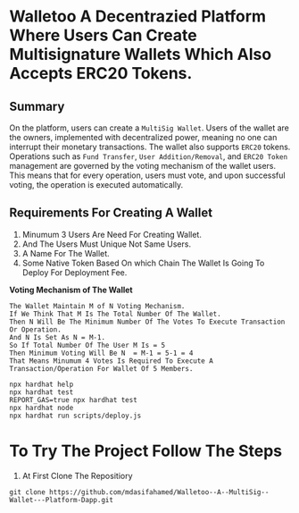 # Walletoo A Decentrazied Platform Where Users Can Create Multisignature Wallets Which Also Accepts ERC20 Tokens.

## Summary
On the platform, users can create a `MultiSig Wallet`. Users of the wallet are the owners, implemented with decentralized power, meaning no one can interrupt their monetary transactions. The wallet also supports `ERC20` tokens. Operations such as `Fund Transfer`, `User Addition/Removal`, and `ERC20 Token` management are governed by the voting mechanism of the wallet users. This means that for every operation, users must vote, and upon successful voting, the operation is executed automatically.

## Requirements For Creating A Wallet
1. Minumum 3 Users Are Need For Creating Wallet.
2. And The Users Must Unique Not Same Users.
3. A Name For The Wallet.
4. Some Native Token Based On which Chain The Wallet Is Going To Deploy For Deployment Fee.

**Voting Mechanism of The Wallet** 
```
The Wallet Maintain M of N Voting Mechanism.
If We Think That M Is The Total Number Of The Wallet.
Then N Will Be The Minimum Number Of The Votes To Execute Transaction Or Operation.
And N Is Set As N = M-1.
So If Total Number Of The User M Is = 5
Then Minimum Voting Will Be N  = M-1 = 5-1 = 4
That Means Minumum 4 Votes Is Required To Execute A Transaction/Operation For Wallet Of 5 Members.
```


```shell
npx hardhat help
npx hardhat test
REPORT_GAS=true npx hardhat test
npx hardhat node
npx hardhat run scripts/deploy.js
```


# To Try The Project Follow The Steps
1. At First Clone The Repositiory

```shell
git clone https://github.com/mdasifahamed/Walletoo--A--MultiSig--Wallet---Platform-Dapp.git
```
